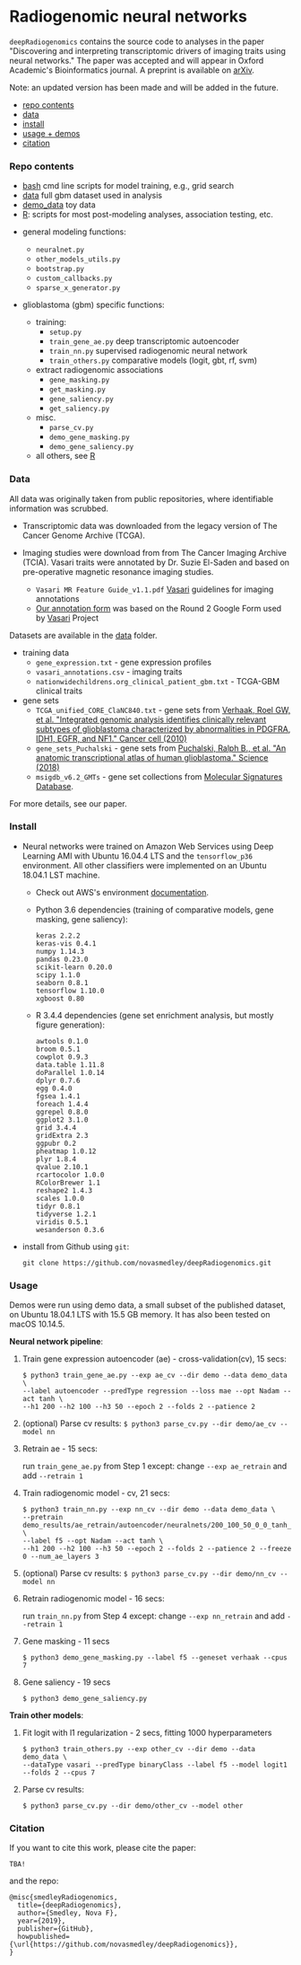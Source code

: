 # Radiogenomic neural networks
`deepRadiogenomics` contains the source code to analyses in the paper "Discovering and interpreting transcriptomic drivers of imaging traits using neural networks." The paper was accepted and will appear in Oxford Academic's Bioinformatics journal. A preprint is available on [arXiv](https://arxiv.org/abs/1912.05071).

Note: an updated version has been made and will be added in the future.

- [repo contents](###repo-contents)
- [data](###data)
- [install](###install) 
- [usage + demos](###usage)
- [citation](###citation)

### Repo contents
- [bash](./bash) cmd line scripts for model training, e.g., grid search
- [data](./data) full gbm dataset used in analysis
- [demo_data](./demo) toy data
- [R](./R): scripts for most post-modeling analyses, association testing, etc.

* general modeling functions:
    * `neuralnet.py`
    * `other_models_utils.py`
    * `bootstrap.py`
    * `custom_callbacks.py`
    * `sparse_x_generator.py`

* glioblastoma (gbm) specific functions:
    * training:
        * `setup.py`
        * `train_gene_ae.py` deep transcriptomic autoencoder
        * `train_nn.py` supervised radiogenomic neural network
        * `train_others.py` comparative models (logit, gbt, rf, svm)
    * extract radiogenomic associations
        * `gene_masking.py`
        * `get_masking.py`
        * `gene_saliency.py`
        * `get_saliency.py`
    * misc.
        * `parse_cv.py`
        * `demo_gene_masking.py`
        * `demo_gene_saliency.py`
   * all others, see [R](./R)

### Data

All data was originally taken from public repositories, where identifiable information was scrubbed.

* Transcriptomic data was downloaded from the legacy version of The Cancer Genome Archive (TCGA). 

* Imaging studies were download from from The Cancer Imaging Archive (TCIA). Vasari traits were annotated by Dr. Suzie El-Saden and based on pre-operative magnetic resonance imaging studies. 
    * `Vasari MR Feature Guide_v1.1.pdf` [Vasari](https://wiki.cancerimagingarchive.net/display/Public/VASARI+Research+Project) guidelines for imaging annotations
    * [Our annotation form](https://forms.gle/ZCBp6uUo3w3tN8cw6) was based on the Round 2 Google Form used by [Vasari](https://wiki.cancerimagingarchive.net/display/Public/VASARI+Research+Project) Project
    
Datasets are available in the [data](./data) folder.

* training data
    * `gene_expression.txt` - gene expression profiles
    * `vasari_annotations.csv` - imaging traits
    * `nationwidechildrens.org_clinical_patient_gbm.txt` - TCGA-GBM clinical traits
* gene sets
    * `TCGA_unified_CORE_ClaNC840.txt` - gene sets from [Verhaak, Roel GW, et al. "Integrated genomic analysis identifies clinically relevant subtypes of glioblastoma characterized by abnormalities in PDGFRA, IDH1, EGFR, and NF1." Cancer cell (2010)](https://doi.org/10.1016/j.ccr.2009.12.020)
    * `gene_sets_Puchalski` - gene sets from [Puchalski, Ralph B., et al. "An anatomic transcriptional atlas of human glioblastoma." Science (2018)](https://doi.org/10.1126/science.aaf2666)
    * `msigdb_v6.2_GMTs` - gene set collections from [Molecular Signatures Database](http://software.broadinstitute.org/gsea/downloads.jsp).

For more details, see our paper.

### Install

* Neural networks were trained on Amazon Web Services using Deep Learning AMI with Ubuntu 16.04.4 LTS and the `tensorflow_p36` environment. All other classifiers were implemented on an Ubuntu 18.04.1 LST machine.

    * Check out AWS's environment [documentation](https://docs.aws.amazon.com/dlami/latest/devguide/overview-conda.html).
    * Python 3.6 dependencies (training of comparative models, gene masking, gene saliency):
    
        ```
        keras 2.2.2
        keras-vis 0.4.1
        numpy 1.14.3
        pandas 0.23.0
        scikit-learn 0.20.0
        scipy 1.1.0
        seaborn 0.8.1
        tensorflow 1.10.0
        xgboost 0.80
        ```
    
    * R 3.4.4 dependencies (gene set enrichment analysis, but mostly figure generation):
        ```
        awtools 0.1.0
        broom 0.5.1
        cowplot 0.9.3
        data.table 1.11.8
        doParallel 1.0.14
        dplyr 0.7.6
        egg 0.4.0
        fgsea 1.4.1
        foreach 1.4.4
        ggrepel 0.8.0
        ggplot2 3.1.0
        grid 3.4.4
        gridExtra 2.3
        ggpubr 0.2
        pheatmap 1.0.12
        plyr 1.8.4
        qvalue 2.10.1
        rcartocolor 1.0.0
        RColorBrewer 1.1
        reshape2 1.4.3
        scales 1.0.0
        tidyr 0.8.1
        tidyverse 1.2.1
        viridis 0.5.1
        wesanderson 0.3.6
        ```
* install from Github using `git`:

    ```
    git clone https://github.com/novasmedley/deepRadiogenomics.git
    ```
### Usage

Demos were run using demo data, a small subset of the published dataset, on Ubuntu 18.04.1 LTS with 15.5 GB memory. It has also been tested on macOS 10.14.5.

**Neural network pipeline**:

1. Train gene expression autoencoder (ae) - cross-validation(cv), 15 secs:

    ```
    $ python3 train_gene_ae.py --exp ae_cv --dir demo --data demo_data \
    --label autoencoder --predType regression --loss mae --opt Nadam --act tanh \
    --h1 200 --h2 100 --h3 50 --epoch 2 --folds 2 --patience 2
    ```

1. (optional) Parse cv results: `$ python3 parse_cv.py --dir demo/ae_cv --model nn`
        
1. Retrain ae - 15 secs: 
    
    run `train_gene_ae.py` from Step 1 except: change `--exp ae_retrain` and add `--retrain 1`
 
1. Train radiogenomic model - cv, 21 secs:

    ```
    $ python3 train_nn.py --exp nn_cv --dir demo --data demo_data \
    --pretrain demo_results/ae_retrain/autoencoder/neuralnets/200_100_50_0_0_tanh_decay_0_drop_0_opt_Nadam_loss_mae_bat_10_eph_2 \
    --label f5 --opt Nadam --act tanh \
    --h1 200 --h2 100 --h3 50 --epoch 2 --folds 2 --patience 2 --freeze 0 --num_ae_layers 3
    ```

1. (optional) Parse cv results: `$ python3 parse_cv.py --dir demo/nn_cv --model nn`

1. Retrain radiogenomic model - 16 secs: 
    
    run `train_nn.py` from Step 4 except: change `--exp nn_retrain` and add `--retrain 1`

1. Gene masking - 11 secs

    `$ python3 demo_gene_masking.py --label f5 --geneset verhaak --cpus 7`
    
1. Gene saliency - 19 secs
    
    `$ python3 demo_gene_saliency.py`


**Train other models**:

1. Fit logit with l1 regularization  - 2 secs, fitting 1000 hyperparameters
    ```
    $ python3 train_others.py --exp other_cv --dir demo --data demo_data \
    --dataType vasari --predType binaryClass --label f5 --model logit1 --folds 2 --cpus 7
    ```

2. Parse cv results:

    `$ python3 parse_cv.py --dir demo/other_cv --model other`

### Citation

If you want to cite this work, please cite the paper:

```
TBA!
```

and the repo:

```
@misc{smedleyRadiogenomics,
  title={deepRadiogenomics},
  author={Smedley, Nova F},
  year={2019},
  publisher={GitHub},
  howpublished={\url{https://github.com/novasmedley/deepRadiogenomics}},
}
```